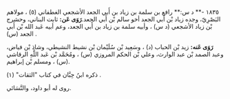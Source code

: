 ١٨٣٥ -** د س:** رافع بن سلمة بن زياد بن أَبي الجعد الأشجعي الغطفاني (٥) ، مولاهم البَصْرِيّ، وجده زياد بْن أَبي الجعد أخو سالم بْن أَبي الجعد.**رَوَى عَن:** ثابت البناني، وحشرج بْن زياد الأشجعي (د س) ، وأبيه سلمة بن زياد بن أَبي الجعد، وعم أبيه عَبد الله بْن أَبي الجعد (س) .

**رَوَى عَنه:** زيد بْن الحباب (د) ، وسَعِيد بْن سُلَيْمان بْن نشيط النشيطي، وشاذ بْن فياض، وعبد الصمد بْن عبد الوارث، وعلي بْن الحكم المروزي (س) ، ومُحَمَّد بْن عَبد اللَّهِ الرقاشي (س) ، ومسلم بْن إبراهيم.

ذكره ابنُ حِبَّان في كتاب "الثقات" (١) .

روى له أبو داود، والنَّسَائي.